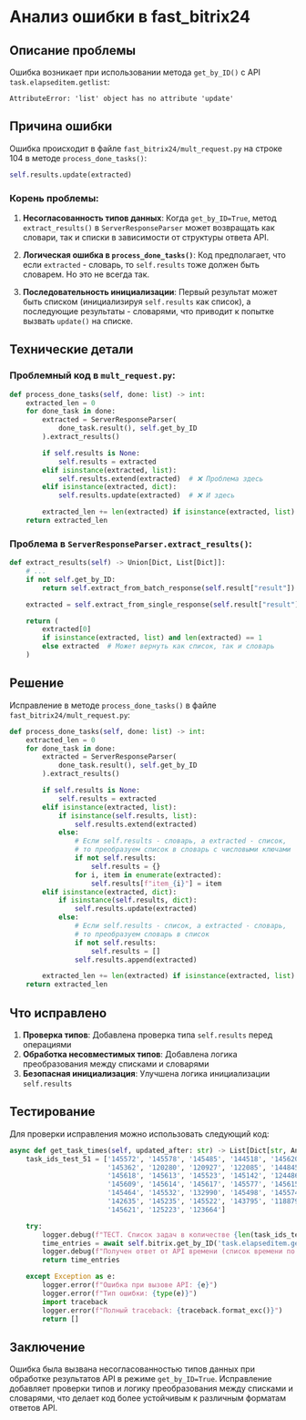 # Анализ ошибки в fast_bitrix24

## Описание проблемы

Ошибка возникает при использовании метода `get_by_ID()` с API `task.elapseditem.getlist`:

```
AttributeError: 'list' object has no attribute 'update'
```

## Причина ошибки

Ошибка происходит в файле `fast_bitrix24/mult_request.py` на строке 104 в методе `process_done_tasks()`:

```python
self.results.update(extracted)
```

### Корень проблемы:

1. **Несогласованность типов данных**: Когда `get_by_ID=True`, метод `extract_results()` в `ServerResponseParser` может возвращать как словари, так и списки в зависимости от структуры ответа API.

2. **Логическая ошибка в `process_done_tasks()`**: Код предполагает, что если `extracted` - словарь, то `self.results` тоже должен быть словарем. Но это не всегда так.

3. **Последовательность инициализации**: Первый результат может быть списком (инициализируя `self.results` как список), а последующие результаты - словарями, что приводит к попытке вызвать `update()` на списке.

## Технические детали

### Проблемный код в `mult_request.py`:

```python
def process_done_tasks(self, done: list) -> int:
    extracted_len = 0
    for done_task in done:
        extracted = ServerResponseParser(
            done_task.result(), self.get_by_ID
        ).extract_results()

        if self.results is None:
            self.results = extracted
        elif isinstance(extracted, list):
            self.results.extend(extracted)  # ❌ Проблема здесь
        elif isinstance(extracted, dict):
            self.results.update(extracted)  # ❌ И здесь

        extracted_len += len(extracted) if isinstance(extracted, list) else 1
    return extracted_len
```

### Проблема в `ServerResponseParser.extract_results()`:

```python
def extract_results(self) -> Union[Dict, List[Dict]]:
    # ...
    if not self.get_by_ID:
        return self.extract_from_batch_response(self.result["result"])

    extracted = self.extract_from_single_response(self.result["result"])

    return (
        extracted[0]
        if isinstance(extracted, list) and len(extracted) == 1
        else extracted  # Может вернуть как список, так и словарь
    )
```

## Решение

Исправление в методе `process_done_tasks()` в файле `fast_bitrix24/mult_request.py`:

```python
def process_done_tasks(self, done: list) -> int:
    extracted_len = 0
    for done_task in done:
        extracted = ServerResponseParser(
            done_task.result(), self.get_by_ID
        ).extract_results()

        if self.results is None:
            self.results = extracted
        elif isinstance(extracted, list):
            if isinstance(self.results, list):
                self.results.extend(extracted)
            else:
                # Если self.results - словарь, а extracted - список,
                # то преобразуем список в словарь с числовыми ключами
                if not self.results:
                    self.results = {}
                for i, item in enumerate(extracted):
                    self.results[f"item_{i}"] = item
        elif isinstance(extracted, dict):
            if isinstance(self.results, dict):
                self.results.update(extracted)
            else:
                # Если self.results - список, а extracted - словарь,
                # то преобразуем словарь в список
                if not self.results:
                    self.results = []
                self.results.append(extracted)

        extracted_len += len(extracted) if isinstance(extracted, list) else 1
    return extracted_len
```

## Что исправлено

1. **Проверка типов**: Добавлена проверка типа `self.results` перед операциями
2. **Обработка несовместимых типов**: Добавлена логика преобразования между списками и словарями
3. **Безопасная инициализация**: Улучшена логика инициализации `self.results`

## Тестирование

Для проверки исправления можно использовать следующий код:

```python
async def get_task_times(self, updated_after: str) -> List[Dict[str, Any]]:
    task_ids_test_51 = ['145572', '145578', '145485', '144518', '145620', '119680', '121152', '145499',
                        '145362', '120280', '120927', '122085', '144845', '145359', '145560', '145576',
                        '145618', '145613', '145523', '145142', '124486', '145573', '145619', '121272',
                        '145609', '145614', '145617', '145577', '145615', '145476', '145616', '145622',
                        '145464', '145532', '132990', '145498', '145574', '138290', '145569', '145559',
                        '142635', '145235', '145522', '143795', '118879', '144591', '125542', '118896',
                        '145621', '125223', '123664']

    try:
        logger.debug(f"ТЕСТ. Список задач в количестве {len(task_ids_test_51)} для получения времени по ним: {task_ids_test_51}")
        time_entries = await self.bitrix.get_by_ID('task.elapseditem.getlist', task_ids_test_51)
        logger.debug(f"Получен ответ от API времени (список времени по задачам): {time_entries}")
        return time_entries

    except Exception as e:
        logger.error(f"Ошибка при вызове API: {e}")
        logger.error(f"Тип ошибки: {type(e)}")
        import traceback
        logger.error(f"Полный traceback: {traceback.format_exc()}")
        return []
```

## Заключение

Ошибка была вызвана несогласованностью типов данных при обработке результатов API в режиме `get_by_ID=True`. Исправление добавляет проверки типов и логику преобразования между списками и словарями, что делает код более устойчивым к различным форматам ответов API.
